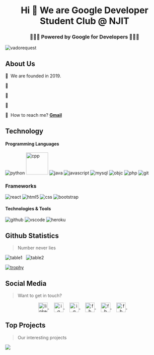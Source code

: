 <h1 align="center">Hi 👋 We are Google Developer Student Club @ NJIT</h1>
<h3 align="center">👨🏼‍💻 Powered by Google for Developers 👩🏼‍💻</h3>

<p align="left">
  <img src="https://komarev.com/ghpvc/?username=gdsc-njit" alt="vadorequest" />
</p>


## About Us

🏣&nbsp;&nbsp;We are founded in 2019.

🌱&nbsp;&nbsp;

🤝&nbsp;&nbsp;

👀&nbsp;&nbsp;

💬&nbsp;&nbsp;How to reach me? [**Gmail**](mailto:dsc.njit@gmail.com)

## Technology

#### Programming Languages

<p align="left">
  <img src="https://www.vectorlogo.zone/logos/python/python-horizontal.svg" alt="python"/>
  <img src="https://cdn.jsdelivr.net/gh/devicons/devicon/icons/cplusplus/cplusplus-original.svg" alt="cpp" width="70" height="70"/>
  <img src="https://www.vectorlogo.zone/logos/java/java-horizontal.svg" alt="java"/>
  <img src="https://www.vectorlogo.zone/logos/javascript/javascript-horizontal.svg" alt="javascript"/>
  <img src="https://www.vectorlogo.zone/logos/mysql/mysql-horizontal.svg" alt="mysql"/>
  <img src="https://www.vectorlogo.zone/logos/apple_objectivec/apple_objectivec-ar21.svg" alt="objc"/>
  <img src="https://www.vectorlogo.zone/logos/php/php-horizontal.svg" alt="php"/>
  <img src="https://www.vectorlogo.zone/logos/git-scm/git-scm-ar21.svg" alt="git"/>
</p>

### Frameworks

<p align="left">
  <img src="https://www.vectorlogo.zone/logos/reactjs/reactjs-ar21.svg" alt="react"/>
  <img src="https://www.vectorlogo.zone/logos/w3_html5/w3_html5-ar21.svg" alt="html5"/>
  <img src="https://www.vectorlogo.zone/logos/w3_css/w3_css-ar21.svg" alt="css"/>
  <img src="https://www.vectorlogo.zone/logos/getbootstrap/getbootstrap-ar21.svg" alt="bootstrap"/>
</p>

#### Technologies & Tools

<p align="left">
  <img src="https://www.vectorlogo.zone/logos/github/github-ar21.svg" alt="github"/>
  <img src="https://www.vectorlogo.zone/logos/visualstudio_code/visualstudio_code-ar21.svg" alt="vscode"/>
  <img src="https://www.vectorlogo.zone/logos/heroku/heroku-ar21.svg" alt="heroku"/>
</p>


## Github Statistics

> Number never lies

<p>
  <img src="https://github-readme-stats.vercel.app/api/top-langs/?username=gdsc-njit&layout=compact&hide=php,smarty&bg_color=30,e96443,904e95&title_color=fff&text_color=fff" alt="table1"/>
  &nbsp;
  <img src="https://github-readme-stats.vercel.app/api?username=gdsc-njit&show_icons=true&count_private=true&show_icons=true&hide=php&bg_color=30,e96443,904e95&title_color=ff0&text_color=fff" alt="table2"/>
</p>

[![trophy](https://github-profile-trophy.vercel.app/?username=gdsc-njit)](https://github-profile-trophy.vercel.app/?username=gdsc-njit)


## Social Media

> Want to get in touch?

<p align="center">
  <a href="https://www.linkedin.com/company/gdscnjit/" target="blank">
    <img align="center" src="https://cdn.jsdelivr.net/npm/simple-icons@3.0.1/icons/linkedin.svg" alt="linkedin" height="30" width="30" />
  </a>&nbsp;&nbsp;&nbsp;
  <a href="https://www.instagram.com/gdsc_njit/" target="blank">
    <img align="center" src="https://cdn.jsdelivr.net/npm/simple-icons@3.0.1/icons/instagram.svg" alt="ig" height="30" width="30" />
  </a>&nbsp;&nbsp;&nbsp;
  <a href="https://discord.gg/EueUAdt95h" target="blank">
    <img align="center" src="https://cdn.jsdelivr.net/npm/simple-icons@3.0.1/icons/discord.svg" alt="ig" height="30" width="30" />
  </a>&nbsp;&nbsp;&nbsp;
  <a href="https://njit.campuslabs.com/engage/organization/dsc-njit" target="blank">
    <img align="center" src="https://i.imgur.com/belKdjL.png" alt="fb" height="30" />
  </a>&nbsp;&nbsp;&nbsp;
  <a href="https://gdsc.community.dev/new-jersey-institute-of-technology/" target="blank">
    <img align="center" src="https://cdn.jsdelivr.net/npm/simple-icons@3.0.1/icons/google.svg" alt="fb" height="30" width="30" />
  </a>&nbsp;&nbsp;&nbsp;
  <a href="https://www.facebook.com/dscnjit" target="blank">
    <img align="center" src="https://cdn.jsdelivr.net/npm/simple-icons@3.0.1/icons/facebook.svg" alt="fb" height="30" width="30" />
  </a>&nbsp;&nbsp;&nbsp;
</p>

## Top Projects

> Our interesting projects

<a href="https://github.com/gdsc-njit/wordle">
  <img align="center" src="https://github-readme-stats.vercel.app/api/pin/?username=gdsc-njit&repo=wordle" />
</a>
